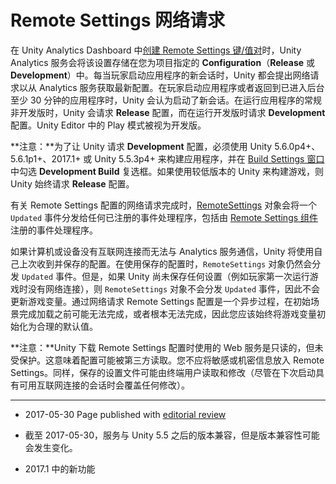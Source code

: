 # Remote Settings 网络请求

在 Unity Analytics Dashboard 中[创建 Remote Settings 键/值对](UnityAnalyticsRemoteSettingsCreating.html)时，Unity Analytics 服务会将该设置存储在您为项目指定的 __Configuration__（__Release__ 或 __Development__）中。每当玩家启动应用程序的新会话时，Unity 都会提出网络请求以从 Analytics 服务获取最新配置。在玩家启动应用程序或者返回到已进入后台至少 30 分钟的应用程序时，Unity 会认为启动了新会话。在运行应用程序的常规非开发版时，Unity 会请求 __Release__ 配置，而在运行开发版时请求 __Development__ 配置。Unity Editor 中的 Play 模式被视为开发版。

**注意：**为了让 Unity 请求 __Development__ 配置，必须使用 Unity 5.6.0p4+、5.6.1p1+、2017.1+ 或 Unity 5.5.3p4+ 来构建应用程序，并在 [Build Settings 窗口](BuildSettings.html)中勾选 __Development Build__ 复选框。如果使用较低版本的 Unity 来构建游戏，则 Unity 始终请求 __Release__ 配置。

有关 Remote Settings 配置的网络请求完成时，[RemoteSettings](../ScriptReference/RemoteSettings.html) 对象会将一个 `Updated` 事件分发给任何已注册的事件处理程序，包括由 [Remote Settings 组件](UnityAnalyticsRemoteSettingsComponent.html)注册的事件处理程序。

如果计算机或设备没有互联网连接而无法与 Analytics 服务通信，Unity 将使用自己上次收到并保存的配置。在使用保存的配置时，`RemoteSettings` 对象仍然会分发 `Updated` 事件。但是，如果 Unity 尚未保存任何设置（例如玩家第一次运行游戏时没有网络连接），则 `RemoteSettings` 对象不会分发 `Updated` 事件，因此不会更新游戏变量。通过网络请求 Remote Settings 配置是一个异步过程，在初始场景完成加载之前可能无法完成，或者根本无法完成，因此您应该始终将游戏变量初始化为合理的默认值。

**注意：**Unity 下载 Remote Settings 配置时使用的 Web 服务是只读的，但未受保护。这意味着配置可能被第三方读取。您不应将敏感或机密信息放入 Remote Settings。同样，保存的设置文件可能由终端用户读取和修改（尽管在下次启动具有可用互联网连接的会话时会覆盖任何修改）。

---

* <span class="page-edit">2017-05-30 Page published with [editorial review](DocumentationEditorialReview.html)
</span>

* <span class="page-edit">截至 2017-05-30，服务与 Unity 5.5 之后的版本兼容，但是版本兼容性可能会发生变化。</span>
 
* <span class="page-history">2017.1 中的新功能</span>
